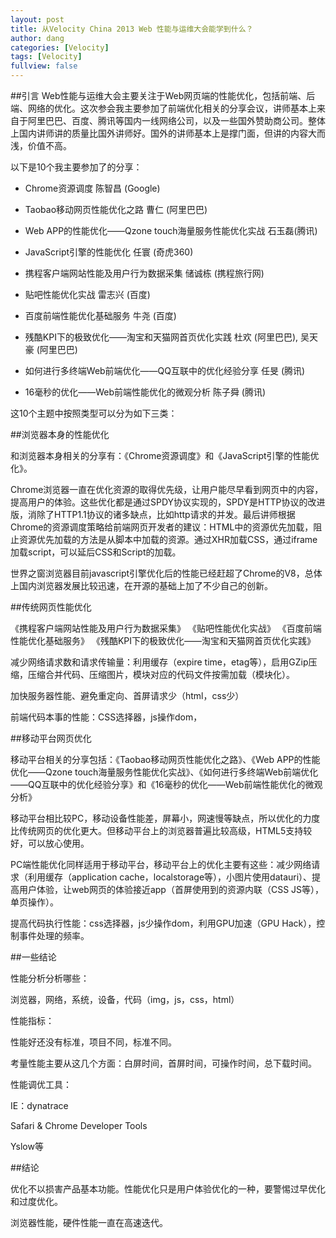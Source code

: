 ```yaml
---
layout: post
title: 从Velocity China 2013 Web 性能与运维大会能学到什么？
author: dang
categories: [Velocity]
tags: [Velocity]
fullview: false
---	
```

##引言
Web性能与运维大会主要关注于Web网页端的性能优化，包括前端、后端、网络的优化。这次参会我主要参加了前端优化相关的分享会议，讲师基本上来自于阿里巴巴、百度、腾讯等国内一线网络公司，以及一些国外赞助商公司。整体上国内讲师讲的质量比国外讲师好。国外的讲师基本上是撑门面，但讲的内容大而浅，价值不高。

以下是10个我主要参加了的分享：

*   Chrome资源调度 陈智昌 (Google)

*   Taobao移动网页性能优化之路 曹仁 (阿里巴巴)

*   Web APP的性能优化——Qzone touch海量服务性能优化实战 石玉磊(腾讯)

*   JavaScript引擎的性能优化 任寰 (奇虎360)

*   携程客户端网站性能及用户行为数据采集 储诚栋 (携程旅行网)

*   贴吧性能优化实战 雷志兴 (百度)

*   百度前端性能优化基础服务 牛尧 (百度)

*   残酷KPI下的极致优化——淘宝和天猫网首页优化实践 杜欢 (阿里巴巴), 吴天豪 (阿里巴巴)

*   如何进行多终端Web前端优化——QQ互联中的优化经验分享 任旻 (腾讯)

*   16毫秒的优化——Web前端性能优化的微观分析 陈子舜 (腾讯)

这10个主题中按照类型可以分为如下三类：

##浏览器本身的性能优化

和浏览器本身相关的分享有：《Chrome资源调度》和《JavaScript引擎的性能优化》。

Chrome浏览器一直在优化资源的取得优先级，让用户能尽早看到网页中的内容，提高用户的体验。这些优化都是通过SPDY协议实现的，SPDY是HTTP协议的改进版，消除了HTTP1.1协议的诸多缺点，比如http请求的并发。最后讲师根据Chrome的资源调度策略给前端网页开发者的建议：HTML中的资源优先加载，阻止资源优先加载的方法是从脚本中加载的资源。通过XHR加载CSS，通过iframe加载script，可以延后CSS和Script的加载。

世界之窗浏览器目前javascript引擎优化后的性能已经赶超了Chrome的V8，总体上国内浏览器发展比较迅速，在开源的基础上加了不少自己的创新。

##传统网页性能优化

《携程客户端网站性能及用户行为数据采集》 《贴吧性能优化实战》 《百度前端性能优化基础服务》 《残酷KPI下的极致优化——淘宝和天猫网首页优化实践》

减少网络请求数和请求传输量：利用缓存（expire time，etag等），启用GZip压缩，压缩合并代码、压缩图片，模块对应的代码文件按需加载（模块化）。

加快服务器性能、避免重定向、首屏请求少（html，css少）

前端代码本事的性能：CSS选择器，js操作dom，

##移动平台网页优化

移动平台相关的分享包括：《Taobao移动网页性能优化之路》、《Web APP的性能优化——Qzone touch海量服务性能优化实战》、《如何进行多终端Web前端优化——QQ互联中的优化经验分享》和《16毫秒的优化——Web前端性能优化的微观分析》

移动平台相比较PC，移动设备性能差，屏幕小，网速慢等缺点，所以优化的力度比传统网页的优化更大。但移动平台上的浏览器普遍比较高级，HTML5支持较好，可以放心使用。

PC端性能优化同样适用于移动平台，移动平台上的优化主要有这些：减少网络请求（利用缓存（application cache，localstorage等），小图片使用datauri）、提高用户体验，让web网页的体验接近app（首屏使用到的资源内联（CSS JS等），单页操作）。

提高代码执行性能：css选择器，js少操作dom，利用GPU加速（GPU Hack），控制事件处理的频率。

##一些结论

性能分析分析哪些：

浏览器，网络，系统，设备，代码（img，js，css，html）

性能指标：

性能好还没有标准，项目不同，标准不同。

考量性能主要从这几个方面：白屏时间，首屏时间，可操作时间，总下载时间。

性能调优工具：

IE：dynatrace

Safari &amp; Chrome Developer Tools

Yslow等

##结论

优化不以损害产品基本功能。性能优化只是用户体验优化的一种，要警惕过早优化和过度优化。

浏览器性能，硬件性能一直在高速迭代。